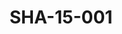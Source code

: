 ---
pid: SHA-15-001
title: SHA-15-001
language: en
collection: Sharhabil Ahmed
original_label: 
rights: Sharhabil Ahmed
location_of_original: Sharhabil Ahmed
photographer_or_studio: 
scanned_from: photograph 10 by 15.1
_date: '2007'
location: Ethiopia, Addis Ababa
description: Three people at art exhibition
additional_notes: 
permission_display: 'yes'
on_server: 'no'
on_website: 'no'
permalink: /archive/en/sha-15-001.html
layout: photo-page
---